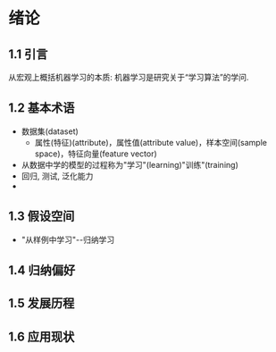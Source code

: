# 绪论
## 1.1 引言
从宏观上概括机器学习的本质: 机器学习是研究关于“学习算法”的学问.
## 1.2 基本术语
- 数据集(dataset)
  - 属性(特征)(attribute)，属性值(attribute value)，样本空间(sample space)，特征向量(feature vector)
- 从数据中学的模型的过程称为"学习"(learning)"训练"(training)
- 回归, 测试, 泛化能力
- 
## 1.3 假设空间
- "从样例中学习"--归纳学习
## 1.4 归纳偏好
## 1.5 发展历程
## 1.6 应用现状